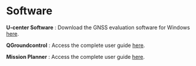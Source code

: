# Software

  
**U-center Software** : Download the GNSS evaluation software for Windows [here](https://www.u-blox.com/en/product/u-center).

**QGroundcontrol** : Access the complete user guide [here](https://docs.qgroundcontrol.com/en/).

**Mission Planner** : Access the complete user guide [here](http://ardupilot.org/planner/docs/mission-planner-overview.html).




